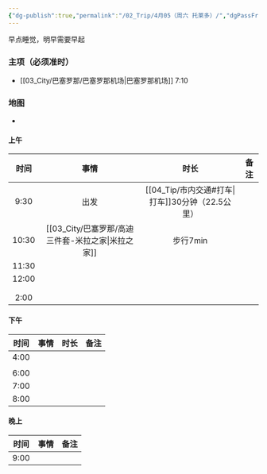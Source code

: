 ```yaml
---
{"dg-publish":true,"permalink":"/02_Trip/4月05（周六 托莱多）/","dgPassFrontmatter":true}
---
```


早点睡觉，明早需要早起
### 主项（必须准时）
+ [[03_City/巴塞罗那/巴塞罗那机场\|巴塞罗那机场]]  7:10

### 地图
+ 
#### 上午

|  时间   |          事情          |             时长              | 备注  |
| :---: | :------------------: | :-------------------------: | :-: |
| 9:30  |          出发          | [[04_Tip/市内交通#打车\|打车]]30分钟（22.5公里） |     |
| 10:30 | [[03_City/巴塞罗那/高迪三件套-米拉之家\|米拉之家]] |           步行7min            |     |
| 11:30 |                      |                             |     |
| 12:00 |                      |                             |     |
|       |                      |                             |     |
|       |                      |                             |     |
| 2:00  |                      |                             |     |

####  下午

|  时间  | 事情  | 时长  | 备注  |
| :--: | :-: | :-: | :-: |
| 4:00 |     |     |     |
|      |     |     |     |
| 6:00 |     |     |     |
| 7:00 |     |     |     |
| 8:00 |     |     |     |

####  晚上

|  时间  | 事情  | 备注  |
| :--: | :-: | :-: |
| 9:00 |     |     |

